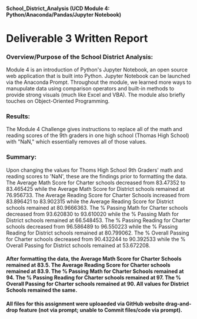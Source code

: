 ####  School_District_Analysis (UCD Module 4:  Python/Anaconda/Pandas/Jupyter Notebook)



# Deliverable 3 Written Report
### Overview/Purpose of the School District Analysis:
Module 4 is an introduction of Python's Jupyter Notebook, an open source web application that is built into Python. Jupyter Notebook can be launched via the Anaconda Prompt.  Throughout the module, we learned more ways to manupulate data using comparison operators and built-in methods to provide strong visuals (much like Excel and VBA). The module also briefly touches on Object-Oriented Programming.
### Results:
The Module 4 Challenge gives instructions to replace all of the math and reading scores of the 9th graders in one high school (Thomas High School) with "NaN," which essentially removes all of those values.
### Summary:
Upon changing the values for Thoms High School 9th Graders' math and reading scores to 'NaN', these are the findings prior to formatting the data. The Average Math Score for Charter schools decreased from 83.47352 to 83.465425 while the Average Math Score for District schools remained at 76.956733. The Average Reading Score for Charter Schools increased from 83.896421 to 83.902315 while the Average Reading Score for District schools remained at 80.9666363. The % Passing Math for Charter schools decreased from 93.620830 to 93.610020 while the % Passing Math for District schools remained at 66.548453. The % Passing Reading for Charter schools decreased from 96.586489 to 96.550223 while the % Passing Reading for District schools remained at 80.799062. The % Overall Passing for Charter schools decreased from 90.432244 to 90.392533 while the % Overall Passing for District schools remained at 53.672208. 
#### After formatting the data, the Average Math Score for Charter Schools remained at 83.5. The Average Reading Score for Charter schools remained at 83.9. The % Passing Math for Charter Schools remained at 94. The % Passing Reading for Charter schools remained at 97. The % Overall Passing for Charter schools remained at 90. All values for District Schools remained the same.
#### All files for this assignment were uploaeded via GitHub website drag-and-drop feature (not via prompt; unable to Commit files/code via prompt).
